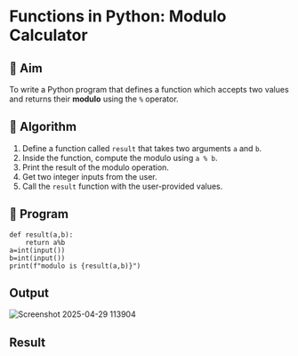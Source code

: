 # Functions in Python: Modulo Calculator

## 🎯 Aim
To write a Python program that defines a function which accepts two values and returns their **modulo** using the `%` operator.

## 🧠 Algorithm
1. Define a function called `result` that takes two arguments `a` and `b`.
2. Inside the function, compute the modulo using `a % b`.
3. Print the result of the modulo operation.
4. Get two integer inputs from the user.
5. Call the `result` function with the user-provided values.

## 🧾 Program
```
def result(a,b):
    return a%b
a=int(input())
b=int(input())
print(f"modulo is {result(a,b)}")

```
## Output
![Screenshot 2025-04-29 113904](https://github.com/user-attachments/assets/d5413abb-ea53-49dd-b3f2-2360c687e37f)

## Result
